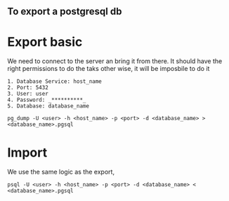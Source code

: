 ## To export a postgresql db

# Export basic

We need to connect to the server an bring it from there. It should have the right permissions to do the taks other wise, it will be imposbile to do it

    1. Database Service: host_name  
    2. Port: 5432
    3. User: user
    4. Password: _**********_
    5. Database: database_name

```shell
pg_dump -U <user> -h <host_name> -p <port> -d <database_name> > <database_name>.pgsql
```

# Import

We use the same logic as the export, 

```shell
psql -U <user> -h <host_name> -p <port> -d <database_name> < <database_name>.pgsql
```
